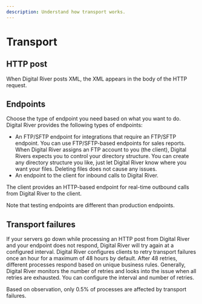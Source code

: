 ```yaml
---
description: Understand how transport works.
---
```


# Transport

## HTTP post

When Digital River posts XML, the XML appears in the body of the HTTP request.&#x20;

## Endpoints

Choose the type of endpoint you need based on what you want to do. Digital River provides the following types of endpoints:

* An FTP/SFTP endpoint for integrations that require an FTP/SFTP endpoint. You can use FTP/SFTP-based endpoints for sales reports. When Digital River assigns an FTP account to you (the client), Digital Rivers expects you to control your directory structure. You can create any directory structure you like, just let Digital River know where you want your files. Deleting files does not cause any issues.
* An endpoint to the client for inbound calls to Digital River.

The client provides an HTTP-based endpoint for real-time outbound calls from Digital River to the client.

Note that testing endpoints are different than production endpoints.

## Transport failures

If your servers go down while processing an HTTP post from Digital River and your endpoint does not respond, Digital River will try again at a configured interval. Digital River configures clients to retry transport failures once an hour for a maximum of 48 hours by default. After 48 retries, different processes respond based on unique business rules. Generally, Digital River monitors the number of retries and looks into the issue when all retries are exhausted. You can configure the interval and number of retries.

Based on observation, only 0.5% of processes are affected by transport failures.
